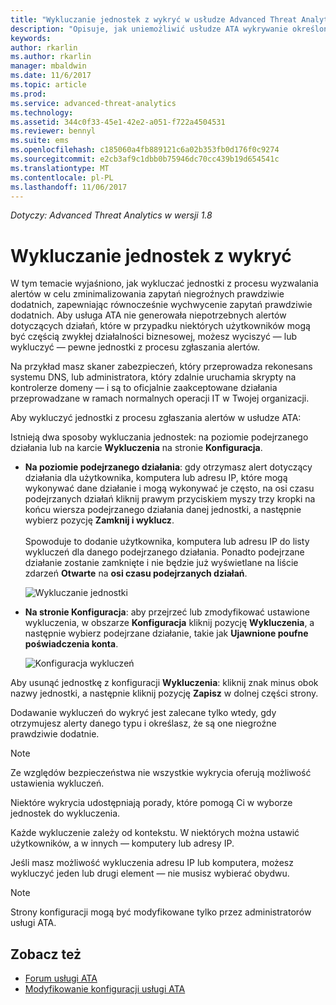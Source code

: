 ```yaml
---
title: "Wykluczanie jednostek z wykryć w usłudze Advanced Threat Analytics | Microsoft Docs"
description: "Opisuje, jak uniemożliwić usłudze ATA wykrywanie określonych działań jednostek jako podejrzanych"
keywords: 
author: rkarlin
ms.author: rkarlin
manager: mbaldwin
ms.date: 11/6/2017
ms.topic: article
ms.prod: 
ms.service: advanced-threat-analytics
ms.technology: 
ms.assetid: 344c0f33-45e1-42e2-a051-f722a4504531
ms.reviewer: bennyl
ms.suite: ems
ms.openlocfilehash: c185060a4fb889121c6a02b353fb0d176f0c9274
ms.sourcegitcommit: e2cb3af9c1dbb0b75946dc70cc439b19d654541c
ms.translationtype: MT
ms.contentlocale: pl-PL
ms.lasthandoff: 11/06/2017
---
```

*Dotyczy: Advanced Threat Analytics w wersji 1.8*



# <a name="excluding-entities-from-detections"></a>Wykluczanie jednostek z wykryć
W tym temacie wyjaśniono, jak wykluczać jednostki z procesu wyzwalania alertów w celu zminimalizowania zapytań niegroźnych prawdziwie dodatnich, zapewniając równocześnie wychwycenie zapytań prawdziwie dodatnich. Aby usługa ATA nie generowała niepotrzebnych alertów dotyczących działań, które w przypadku niektórych użytkowników mogą być częścią zwykłej działalności biznesowej, możesz wyciszyć — lub wykluczyć — pewne jednostki z procesu zgłaszania alertów.

Na przykład masz skaner zabezpieczeń, który przeprowadza rekonesans systemu DNS, lub administratora, który zdalnie uruchamia skrypty na kontrolerze domeny — i są to oficjalnie zaakceptowane działania przeprowadzane w ramach normalnych operacji IT w Twojej organizacji.

Aby wykluczyć jednostki z procesu zgłaszania alertów w usłudze ATA:

Istnieją dwa sposoby wykluczania jednostek: na poziomie podejrzanego działania lub na karcie **Wykluczenia** na stronie **Konfiguracja**.

- **Na poziomie podejrzanego działania**: gdy otrzymasz alert dotyczący działania dla użytkownika, komputera lub adresu IP, które mogą wykonywać dane działanie i mogą wykonywać je często, na osi czasu podejrzanych działań kliknij prawym przyciskiem myszy trzy kropki na końcu wiersza podejrzanego działania danej jednostki, a następnie wybierz pozycję **Zamknij i wyklucz**. <br></br>Spowoduje to dodanie użytkownika, komputera lub adresu IP do listy wykluczeń dla danego podejrzanego działania. Ponadto podejrzane działanie zostanie zamknięte i nie będzie już wyświetlane na liście zdarzeń **Otwarte** na **osi czasu podejrzanych działań**.

    ![Wykluczanie jednostki](./media/exclude-in-sa.png)

- **Na stronie Konfiguracja**: aby przejrzeć lub zmodyfikować ustawione wykluczenia, w obszarze **Konfiguracja** kliknij pozycję **Wykluczenia**, a następnie wybierz podejrzane działanie, takie jak **Ujawnione poufne poświadczenia konta**.

    ![Konfiguracja wykluczeń](./media/exclusions-config-page.png)

Aby usunąć jednostkę z konfiguracji **Wykluczenia**: kliknij znak minus obok nazwy jednostki, a następnie kliknij pozycję **Zapisz** w dolnej części strony.

Dodawanie wykluczeń do wykryć jest zalecane tylko wtedy, gdy otrzymujesz alerty danego typu i określasz, że są one niegroźne prawdziwie dodatnie. 

> [!NOTE]
> Ze względów bezpieczeństwa nie wszystkie wykrycia oferują możliwość ustawienia wykluczeń. 

Niektóre wykrycia udostępniają porady, które pomogą Ci w wyborze jednostek do wykluczenia. 

Każde wykluczenie zależy od kontekstu. W niektórych można ustawić użytkowników, a w innych — komputery lub adresy IP. 

Jeśli masz możliwość wykluczenia adresu IP lub komputera, możesz wykluczyć jeden lub drugi element — nie musisz wybierać obydwu.

> [!NOTE]
> Strony konfiguracji mogą być modyfikowane tylko przez administratorów usługi ATA.


## <a name="see-also"></a>Zobacz też
- [Forum usługi ATA](https://social.technet.microsoft.com/Forums/security/home?forum=mata)
- [Modyfikowanie konfiguracji usługi ATA](modifying-ata-center-configuration.md)

